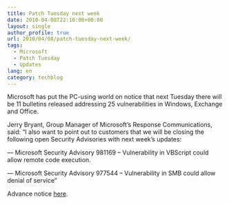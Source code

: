 ```yaml
---
title: Patch Tuesday next week
date: 2010-04-08T22:10:00+00:00
layout: single
author_profile: true
url: 2010/04/08/patch-tuesday-next-week/
tags:
  - Microsoft
  - Patch Tuesday
  - Updates
lang: en
category: techblog
---
```

Microsoft has put the PC-using world on notice that next Tuesday there will be 11 bulletins released addressing 25 vulnerabilities in Windows, Exchange and Office.

Jerry Bryant, Group Manager of Microsoft’s Response Communications, said: <span>“I also want to point out to customers that we will be closing the following open Security Advisories with next week’s updates:</span><span></p> 

<p>
  &#8212; Microsoft Security Advisory 981169 &#8211; Vulnerability in VBScript could allow remote code execution.</span><span></p> 
  
  <p>
    &#8212; Microsoft Security Advisory 977544 &#8211; Vulnerability in SMB could allow denial of service”</span>
  </p>
  
  <p>
    Advance notice <a href="http://blogs.technet.com/msrc/archive/2010/04/08/april-2010-bulletin-release-advance-notification.aspx" target="_blank">here</a>.
  </p>